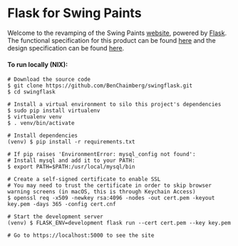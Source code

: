 Flask for Swing Paints
======================
Welcome to the revamping of the Swing Paints [website](http://www.swingpaints.com/), powered by [Flask](http://flask.pocoo.org/). The functional specification for this product can be found [here](https://github.com/BenChaimberg/swingflask/blob/master/docs/FS.md#functional-specification) and the design specification can be found [here](https://github.com/BenChaimberg/swingflask/blob/master/docs/DS.md#design-specification).

#### To run locally (NIX): ####
```
# Download the source code
$ git clone https://github.com/BenChaimberg/swingflask.git
$ cd swingflask

# Install a virtual environment to silo this project's dependencies
$ sudo pip install virtualenv
$ virtualenv venv
$ . venv/bin/activate

# Install dependencies
(venv) $ pip install -r requirements.txt

# If pip raises 'EnvironmentError: mysql_config not found':
# Install mysql and add it to your PATH:
$ export PATH=$PATH:/usr/local/mysql/bin

# Create a self-signed certificate to enable SSL
# You may need to trust the certificate in order to skip browser warning screens (in macOS, this is through Keychain Access)
$ openssl req -x509 -newkey rsa:4096 -nodes -out cert.pem -keyout key.pem -days 365 -config cert.cnf

# Start the development server
(venv) $ FLASK_ENV=development flask run --cert cert.pem --key key.pem

# Go to https://localhost:5000 to see the site
```
